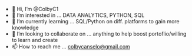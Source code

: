 - 👋 Hi, I’m @ColbyC1
- 👀 I’m interested in ... DATA ANALYTICS, PYTHON, SQL
- 🌱 I’m currently learning ... SQL/Python on diff. platforms to gain more knowledge
- 💞️ I’m looking to collaborate on ... anything to help boost portoflio/willing to learn and create
- 📫 How to reach me ... colbycanselo@gmail.com

<!---
ColbyC1/ColbyC1 is a ✨ special ✨ repository because its `README.md` (this file) appears on your GitHub profile.
You can click the Preview link to take a look at your changes.
--->
